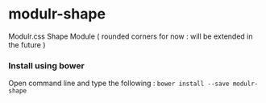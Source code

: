 # modulr-shape

Modulr.css Shape Module ( rounded corners for now : will be extended in the future )

### Install using bower
Open command line and type the following : ``` bower install --save modulr-shape ```
